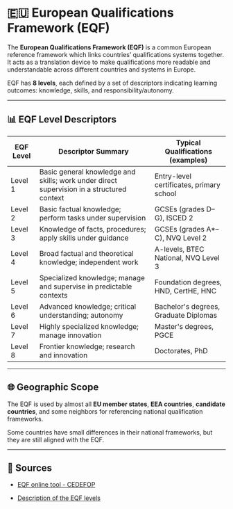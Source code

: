 # 🇪🇺 European Qualifications Framework (EQF)

The **European Qualifications Framework (EQF)** is a common European reference framework which links countries’ qualifications systems together. It acts as a translation device to make qualifications more readable and understandable across different countries and systems in Europe.

EQF has **8 levels**, each defined by a set of descriptors indicating learning outcomes: knowledge, skills, and responsibility/autonomy.

---

## 📊 EQF Level Descriptors

| **EQF Level** | **Descriptor Summary** | **Typical Qualifications (examples)** |
|---------------|-------------------------|----------------------------------------|
| Level 1       | Basic general knowledge and skills; work under direct supervision in a structured context | Entry-level certificates, primary school |
| Level 2       | Basic factual knowledge; perform tasks under supervision | GCSEs (grades D–G), ISCED 2 |
| Level 3       | Knowledge of facts, procedures; apply skills under guidance | GCSEs (grades A*–C), NVQ Level 2 |
| Level 4       | Broad factual and theoretical knowledge; independent work | A-levels, BTEC National, NVQ Level 3 |
| Level 5       | Specialized knowledge; manage and supervise in predictable contexts | Foundation degrees, HND, CertHE, HNC |
| Level 6       | Advanced knowledge; critical understanding; autonomy | Bachelor's degrees, Graduate Diplomas |
| Level 7       | Highly specialized knowledge; manage innovation | Master's degrees, PGCE |
| Level 8       | Frontier knowledge; research and innovation | Doctorates, PhD |

---

## 🌐 Geographic Scope

The EQF is used by almost all **EU member states**, **EEA countries**, **candidate countries**, and some neighbors for referencing national qualification frameworks.

Some countries have small differences in their national frameworks, but they are still aligned with the EQF.

---

## 📎 Sources

- [EQF online tool - CEDEFOP](https://www.cedefop.europa.eu/en/tools/nqfs-online-tool)

- [Description of the EQF levels](https://europass.europa.eu/en/description-eight-eqf-levels)